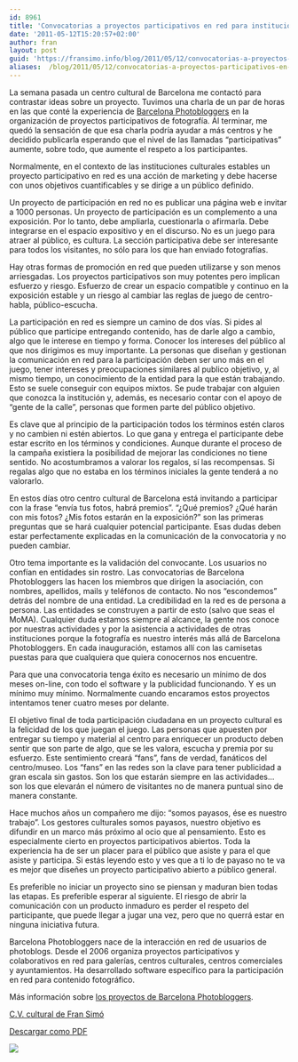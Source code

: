 ```yaml
---
id: 8961
title: 'Convocatorias a proyectos participativos en red para instituciones culturales establecidas: ideas básicas'
date: '2011-05-12T15:20:57+02:00'
author: fran
layout: post
guid: 'https://fransimo.info/blog/2011/05/12/convocatorias-a-proyectos-participativos-en-red-para-instituciones-culturales-establecidas-ideas-basicas/'
aliases:  /blog/2011/05/12/convocatorias-a-proyectos-participativos-en-red-para-instituciones-culturales-establecidas-ideas-basicas/
---
```


La semana pasada un centro cultural de Barcelona me contactó para contrastar ideas sobre un proyecto. Tuvimos una charla de un par de horas en las que conté la experiencia de <a href="http://barcelonaphotobloggers.org/">Barcelona Photobloggers</a> en la organización de proyectos participativos de fotografía. Al terminar, me quedó la sensación de que esa charla podría ayudar a más centros y he decidido publicarla esperando que el nivel de las llamadas “participativas” aumente, sobre todo, que aumente el respeto a los participantes.

Normalmente, en el contexto de las instituciones culturales estables un proyecto participativo en red es una acción de marketing y debe hacerse con unos objetivos cuantificables y se dirige a un público definido.

Un proyecto de participación en red no es publicar una página web e invitar a 1000 personas. Un proyecto de participación es un complemento a una exposición. Por lo tanto, debe ampliarla, cuestionarla o afirmarla. Debe integrarse en el espacio expositivo y en el discurso. No es un juego para atraer al público, es cultura. La sección participativa debe ser interesante para todos los visitantes, no sólo para los que han enviado fotografías.

Hay otras formas de promoción en red que pueden utilizarse y son menos arriesgadas. Los proyectos participativos son muy potentes pero implican esfuerzo y riesgo. Esfuerzo de crear un espacio compatible y continuo en la exposición estable y un riesgo al cambiar las reglas de juego de centro-habla, público-escucha.

La participación en red es siempre un camino de dos vías. Si pides al público que participe entregando contenido, has de darle algo a cambio, algo que le interese en tiempo y forma. Conocer los intereses del público al que nos dirigimos es muy importante. La personas que diseñan y gestionan la comunicación en red para la participación deben ser uno más en el juego, tener intereses y preocupaciones similares al publico objetivo, y, al mismo tiempo, un conocimiento de la entidad para la que están trabajando. Esto se suele conseguir con equipos mixtos. Se pude trabajar con alguien que conozca la institución y, además, es necesario contar con el apoyo de “gente de la calle”, personas que formen parte del público objetivo.

Es clave que al principio de la participación todos los términos estén claros y no cambien ni estén abiertos. Lo que gana y entrega el participante debe estar escrito en los términos y condiciones. Aunque durante el proceso de la campaña existiera la posibilidad de mejorar las condiciones no tiene sentido. No acostumbramos a valorar los regalos, sí las recompensas. Si regalas algo que no estaba en los términos iniciales la gente tenderá a no valorarlo.

En estos días otro centro cultural de Barcelona está invitando a participar con la frase “envía tus fotos, habrá premios”. “¿Qué premios? ¿Qué harán con mis fotos? ¿Mis fotos estarán en la exposición?” son las primeras preguntas que se hará cualquier potencial participante. Esas dudas deben estar perfectamente explicadas en la comunicación de la convocatoria y no pueden cambiar.

Otro tema importante es la validación del convocante. Los usuarios no confían en entidades sin rostro. Las convocatorias de Barcelona Photobloggers las hacen los miembros que dirigen la asociación, con nombres, apellidos, mails y teléfonos de contacto. No nos “escondemos” detrás del nombre de una entidad. La credibilidad en la red es de persona a persona. Las entidades se construyen a partir de esto (salvo que seas el MoMA). Cualquier duda estamos siempre al alcance, la gente nos conoce por nuestras actividades y por la asistencia a actividades de otras instituciones porque la fotografía es nuestro interés más allá de Barcelona Photobloggers. En cada inauguración, estamos allí con las camisetas puestas para que cualquiera que quiera conocernos nos encuentre.

Para que una convocatoria tenga éxito es necesario un mínimo de dos meses on-line, con todo el software y la publicidad funcionando. Y es un mínimo muy mínimo. Normalmente cuando encaramos estos proyectos intentamos tener cuatro meses por delante.

El objetivo final de toda participación ciudadana en un proyecto cultural es la felicidad de los que juegan el juego. Las personas que apuesten por entregar su tiempo y material al centro para enriquecer un producto deben sentir que son parte de algo, que se les valora, escucha y premia por su esfuerzo. Este sentimiento creará “fans”, fans de verdad, fanáticos del centro/museo. Los “fans” en las redes son la clave para tener publicidad a gran escala sin gastos. Son los que estarán siempre en las actividades... son los que elevarán el número de visitantes no de manera puntual sino de manera constante.

Hace muchos años un compañero me dijo: “somos payasos, ése es nuestro trabajo”. Los gestores culturales somos payasos, nuestro objetivo es difundir en un marco más próximo al ocio que al pensamiento. Esto es especialmente cierto en proyectos participativos abiertos. Toda la experiencia ha de ser un placer para el público que asiste y para el que asiste y participa. Si estás leyendo esto y ves que a ti lo de payaso no te va es mejor que diseñes un proyecto participativo abierto a público general.

Es preferible no iniciar un proyecto sino se piensan y maduran bien todas las etapas. Es preferible esperar al siguiente. El riesgo de abrir la comunicación con un producto inmaduro es perder el respeto del participante, que puede llegar a jugar una vez, pero que no querrá estar en ninguna iniciativa futura.

Barcelona Photobloggers nace de la interacción en red de usuarios de photoblogs. Desde el 2006 organiza proyectos participativos y colaborativos en red para galerías, centros culturales, centros comerciales y ayuntamientos. Ha desarrollado software específico para la participación en red para contenido fotográfico.

Más información sobre <a href="http://barcelonaphotobloggers.org/info/#a52">los proyectos de Barcelona Photobloggers</a>.

<a href="http://entregas.fransimo.info/fransimo.info/docs/cv_fran_simo_cultural.pdf">C.V. cultural de Fran Simó</a>

<a href="/uploads/2011/05/Convocatorias_a_proyectos_participativos.pdf">Descargar como PDF</a>

<img src="http://fransimo.info/wp-content/themes/phT/images/1px_white.gif" />